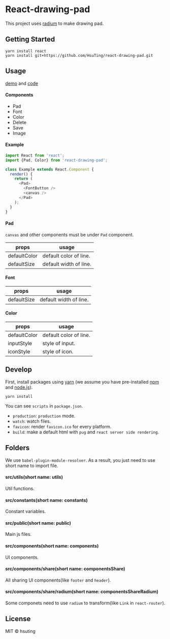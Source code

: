 # React-drawing-pad

This project uses [radium](https://github.com/FormidableLabs/radium) to make drawing pad.

## Getting Started

```
yarn install react
yarn install git+https://github.com/HsuTing/react-drawing-pad.git
```

## Usage

[demo](http://hsuting.com/react-drawing-pad/) and [code](./src/components/index/Index.js)

#### Components

- Pad
- Font
- Color
- Delete
- Save
- Image

#### Example

```javascript
import React from 'react';
import {Pad, Color} from 'react-drawing-pad';

class Example extends React.Component {
  render() {
    return (
      <Pad>
        <FontButton />
        <canvas />
      </Pad>
    );
  }
}
```

#### Pad

`canvas` and other components must be under `Pad` component.

| props | usage |
|-------|-------|
| defaultColor | default color of line. |
| defaultSize | default width of line. |

#### Font

| props | usage |
|-------|-------|
| defaultSize | default width of line. |

#### Color

| props | usage |
|-------|-------|
| defaultColor | default color of line. |
| inputStyle | style of input. |
| iconStyle | style of icon. |

## Develop

First, install packages using [yarn](https://yarnpkg.com/) (we assume you have pre-installed [npm](https://www.npmjs.com/) and [node.js](https://nodejs.org/)).

```
yarn install
```

You can see `scripts` in `package.json`.
- `production`: `production` mode.
- `watch`: watch files.
- `favicon`: render `favicon.ico` for every platform.
- `build`: make a default html with `pug` and `react server side rendering`.

## Folders
We use `babel-plugin-module-resolver`. As a result, you just need to use short name to import file.

#### src/utils(short name: utils)
Util functions.

#### src/constants(short name: constants)
Constant variables.

#### src/public(short name: public)
Main js files.

#### src/components(short name: components)
UI components.

#### src/components/share(short name: componentsShare)
All sharing UI components(like `footer` and `header`).

#### src/components/share/radium(short name: componentsShareRadium)
Some componets need to use `radium` to transform(like `Link` in `react-router`).

## License
MIT © hsuting
